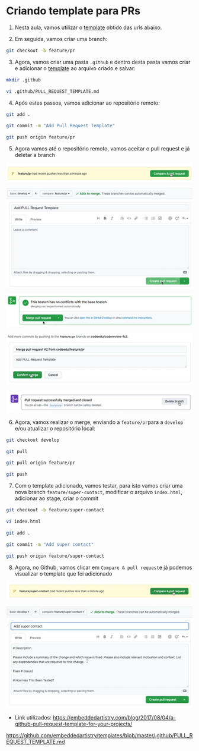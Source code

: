 # Criando template para PRs

1. Nesta aula, vamos utilizar o [template](pr-template.md) obtido das urls abaixo.

1. Em seguida, vamos criar uma branch:

```bash
git checkout -b feature/pr
```

3. Agora, vamos criar uma pasta `.github` e dentro desta pasta vamos criar e adicionar o [template](pr-template.md) ao arquivo criado e salvar:

```bash
mkdir .github
```

```bash
vi .github/PULL_REQUEST_TEMPLATE.md
```

4. Após estes passos, vamos adicionar ao repositório remoto:

```bash
git add .
```

```bash
git commit -m "Add Pull Request Template"
```

```bash
git push origin feature/pr
```

5. Agora vamos até o repositório remoto, vamos aceitar o pull request e já deletar a branch

![alt text](image.png)

![alt text](image-1.png)

![alt text](image-2.png)

![alt text](image-3.png)

![alt text](image-4.png)

6. Agora, vamos realizar o merge, enviando a `feature/pr`para a `develop` e/ou atualizar o repositório local:

```bash
git checkout develop
```

```bash
git pull
```

```bash
git pull origin feature/pr
```

```bash
git push
```

7. Com o template adicionado, vamos testar, para isto vamos criar uma nova branch `feature/super-contact`, modificar o arquivo `index.html`, adicionar ao stage, criar o commit

```bash
git checkout -b feature/super-contact
```

```bash
vi index.html
```

```bash
git add .
```

```bash
git commit -m "Add super contact"
```

```bash
git push origin feature/super-contact
```

8. Agora, no Github, vamos clicar em `Compare & pull request`e já podemos visualizar o template que foi adicionado

![alt text](image-5.png)

![alt text](image-6.png)

- Link utilizados:
https://embeddedartistry.com/blog/2017/08/04/a-github-pull-request-template-for-your-projects/

https://github.com/embeddedartistry/templates/blob/master/.github/PULL_REQUEST_TEMPLATE.md
